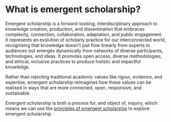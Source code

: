 # What is emergent scholarship?

Emergent scholarship is a forward-looking, interdisciplinary approach to knowledge creation, production, and dissemination that embraces complexity, connection, collaboration, adaptation, and public engagement. It represents an evolution of scholarly practice for our interconnected world, recognising that knowledge doesn't just flow linearly from experts to audiences but emerges dynamically from networks of diverse participants, technologies, and ideas. It promotes open access, diverse methodologies, and ethical, inclusive practices to produce holistic and impactful knowledge.

Rather than rejecting traditional academic values like rigour, evidence, and expertise, emergent scholarship reimagines how these values can be realised in ways that are more connected, open, responsive, and sustainable.

Emergent scholarship is both a process for, and object of, inquiry, which means we can use the [principles of emergent scholarship](principles.md) to explore emergent scholarship.
